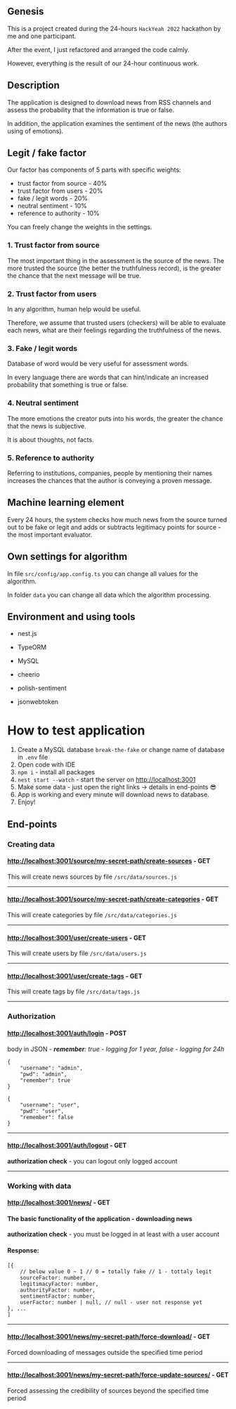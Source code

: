 ## Genesis
This is a project created during the 24-hours `HackYeah 2022` hackathon by me and one participant.

After the event, I just refactored and arranged the code calmly.

However, everything is the result of our 24-hour continuous work.

## Description

The application is designed to download news from RSS channels and assess the probability that the information is true or false.

In addition, the application examines the sentiment of the news (the authors using of emotions).

## Legit / fake factor
Our factor has components of 5 parts with specific weights:
- trust factor from source - 40%
- trust factor from users - 20%
- fake / legit words - 20%
- neutral sentiment - 10%
- reference to authority - 10%

You can freely change the weights in the settings.

### 1. Trust factor from source
The most important thing in the assessment is the source of the news.
The more trusted the source (the better the truthfulness record), is the greater the chance that the next message will be true.

### 2. Trust factor from users
In any algorithm, human help would be useful.

Therefore, we assume that trusted users (checkers) will be able to evaluate each news, what are their feelings regarding the truthfulness of the news.

### 3. Fake / legit words
Database of word would be very useful for assessment words.

In every language there are words that can hint/indicate an increased probability that something is true or false.

### 4. Neutral sentiment
The more emotions the creator puts into his words, the greater the chance that the news is subjective.

It is about thoughts, not facts.

### 5. Reference to authority
Referring to institutions, companies, people by mentioning their names increases the chances that the author is conveying a proven message.

## Machine learning element
Every 24 hours, the system checks how much news from the source turned out to be fake or legit and adds or subtracts legitimacy points for source - the most important evaluator.

## Own settings for algorithm
In file `src/config/app.config.ts` you can change all values for the algorithm.

In folder `data` you can change all data which the algorithm processing.

## Environment and using tools

- nest.js
- TypeORM
- MySQL


- cheerio
- polish-sentiment
- jsonwebtoken

# How to test application
1. Create a MySQL database `break-the-fake` or change name of database in `.env` file
2. Open code with IDE
3. `npm i` - install all packages
4. `nest start --watch` - start the server on [http://localhost:3001](http://localhost:3001)
5. Make some data - just open the right links -> details in end-points 😎
6. App is working and every minute will download news to database.
7. Enjoy!

## End-points

### Creating data
#### [http://localhost:3001/source/my-secret-path/create-sources](http://localhost:3001/source/my-secret-path/create-sources) - GET
This will create news sources by file `/src/data/sources.js`

---

#### [http://localhost:3001/source/my-secret-path/create-categories](http://localhost:3001/source/my-secret-path/create-categories) - GET
This will create categories by file `/src/data/categories.js`

---

#### [http://localhost:3001/user/create-users](http://localhost:3001/user/create-users) - GET
This will create users by file `/src/data/users.js`

---

#### [http://localhost:3001/user/create-tags](http://localhost:3001/user/create-tags) - GET
This will create tags by file `/src/data/tags.js`

---
### Authorization


#### [http://localhost:3001/auth/login](http://localhost:3001/auth/login) - POST

body in JSON - _**remember**: true - logging for 1 year, false - logging for 24h_
````
{
	"username": "admin",
	"pwd": "admin",
	"remember": true
}
````
````
{
	"username": "user",
	"pwd": "user",
	"remember": false
}
````
---
#### [http://localhost:3001/auth/logout](http://localhost:3001/auth/logout) - GET

**authorization check** - you can logout only logged account

---

### Working with data

#### [http://localhost:3001/news/](http://localhost:3001/news/) - GET

#### The basic functionality of the application - downloading news
**authorization check** - you must be logged in at least with a user account

#### Response:
````
[{
    // below value 0 ~ 1 // 0 = totally fake // 1 - tottaly legit
    sourceFactor: number,
    legitimacyFactor: number,
    authorityFactor: number,
    sentimentFactor: number,
    userFactor: number | null, // null - user not response yet
}, ...
]
````

---

#### [http://localhost:3001/news/my-secret-path/force-download/](http://localhost:3001/news/my-secret-path/force-download/) - GET
Forced downloading of messages outside the specified time period

---

#### [http://localhost:3001/news/my-secret-path/force-update-sources/](http://localhost:3001/news/my-secret-path/force-update-sources/) - GET

Forced assessing the credibility of sources beyond the specified time period